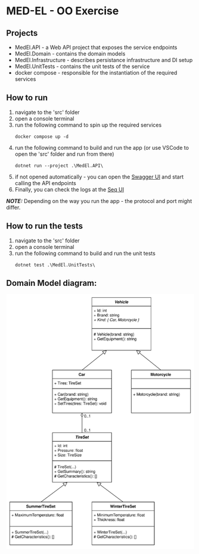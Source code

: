# MED-EL - OO Exercise

## Projects
- MedEl.API - a Web API project that exposes the service endpoints
- MedEl.Domain - contains the domain models
- MedEl.Infrastructure - describes persistance infrastructure and DI setup
- MedEl.UnitTests - contains the unit tests of the service
- docker compose - responsible for the instantiation of the required services

## How to run

1. navigate to the 'src' folder
1. open a console terminal
1. run the following command to spin up the required services
    ```
    docker compose up -d
    ```
1. run the following command to build and run the app (or use VSCode to open the 'src' folder and run from there)
    ```
    dotnet run --project .\MedEl.API\
    ```
1. if not opened automatically - you can open the [Swagger UI](http://localhost:5253/swagger) and start calling the API endpoints
1. Finally, you can check the logs at the [Seq UI](http://localhost:5341/#/events)

**_NOTE:_** Depending on the way you run the app - the protocol and port might differ.
    

## How to run the tests

1. navigate to the 'src' folder
1. open a console terminal
1. run the following command to build and run the unit tests
    ```
    dotnet test .\MedEl.UnitTests\
    ```

## Domain Model diagram:
![class diagram](docs/MED-EL.svg)